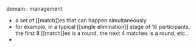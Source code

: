 domain:: management

- a set of [[match]]es that can happen simultaneously
- for example, in a typical [[single elimination]] stage of 16 participants, the first 8 [[match]]es is a round, the next 4 matches is a round, etc..
-